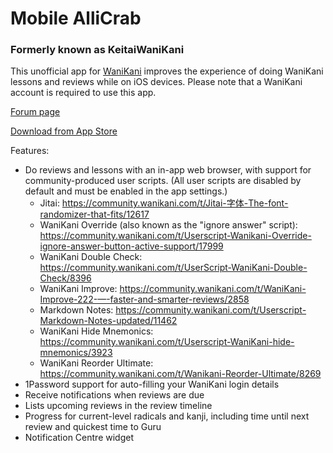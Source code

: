 # Mobile AlliCrab
### Formerly known as KeitaiWaniKani

This unofficial app for [WaniKani](https://www.wanikani.com) improves the experience of doing WaniKani lessons and reviews while on iOS devices.  Please note that a WaniKani account is required to use this app.

[Forum page](https://community.wanikani.com/t/iOS-Mobile-AlliCrab-for-WaniKani/10065)

[Download from App Store](https://itunes.apple.com/us/app/keitaiwanikani/id1031055291?ls=1&mt=8)

Features:
* Do reviews and lessons with an in-app web browser, with support for community-produced user scripts.  (All user scripts are disabled by default and must be enabled in the app settings.)
    * Jitai: https://community.wanikani.com/t/Jitai-字体-The-font-randomizer-that-fits/12617
    * WaniKani Override (also known as the "ignore answer" script): https://community.wanikani.com/t/Userscript-Wanikani-Override-ignore-answer-button-active-support/17999
    * WaniKani Double Check: https://community.wanikani.com/t/UserScript-WaniKani-Double-Check/8396
    * WaniKani Improve: https://community.wanikani.com/t/WaniKani-Improve-222-—-faster-and-smarter-reviews/2858
    * Markdown Notes: https://community.wanikani.com/t/Userscript-Markdown-Notes-updated/11462
    * WaniKani Hide Mnemonics: https://community.wanikani.com/t/Userscript-WaniKani-hide-mnemonics/3923
    * WaniKani Reorder Ultimate: https://community.wanikani.com/t/Wanikani-Reorder-Ultimate/8269
* 1Password support for auto-filling your WaniKani login details
* Receive notifications when reviews are due
* Lists upcoming reviews in the review timeline
* Progress for current-level radicals and kanji, including time until next review and quickest time to Guru
* Notification Centre widget
